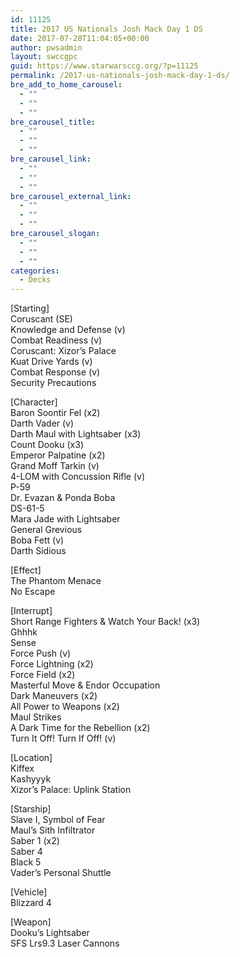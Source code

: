 ```yaml
---
id: 11125
title: 2017 US Nationals Josh Mack Day 1 DS
date: 2017-07-28T11:04:05+00:00
author: pwsadmin
layout: swccgpc
guid: https://www.starwarsccg.org/?p=11125
permalink: /2017-us-nationals-josh-mack-day-1-ds/
bre_add_to_home_carousel:
  - ""
  - ""
  - ""
bre_carousel_title:
  - ""
  - ""
  - ""
bre_carousel_link:
  - ""
  - ""
  - ""
bre_carousel_external_link:
  - ""
  - ""
  - ""
bre_carousel_slogan:
  - ""
  - ""
  - ""
categories:
  - Decks
---
```

[Starting]  
Coruscant (SE)  
Knowledge and Defense (v)  
Combat Readiness (v)  
Coruscant: Xizor&#8217;s Palace  
Kuat Drive Yards (v)  
Combat Response (v)  
Security Precautions

[Character]  
Baron Soontir Fel (x2)  
Darth Vader (v)  
Darth Maul with Lightsaber (x3)  
Count Dooku (x3)  
Emperor Palpatine (x2)  
Grand Moff Tarkin (v)  
4-LOM with Concussion Rifle (v)  
P-59  
Dr. Evazan & Ponda Boba  
DS-61-5  
Mara Jade with Lightsaber  
General Grevious  
Boba Fett (v)  
Darth Sidious

[Effect]  
The Phantom Menace  
No Escape

[Interrupt]  
Short Range Fighters & Watch Your Back! (x3)  
Ghhhk  
Sense  
Force Push (v)  
Force Lightning (x2)  
Force Field (x2)  
Masterful Move & Endor Occupation  
Dark Maneuvers (x2)  
All Power to Weapons (x2)  
Maul Strikes  
A Dark Time for the Rebellion (x2)  
Turn It Off! Turn If Off! (v)

[Location]  
Kiffex  
Kashyyyk  
Xizor&#8217;s Palace: Uplink Station

[Starship]  
Slave I, Symbol of Fear  
Maul&#8217;s Sith Infiltrator  
Saber 1 (x2)  
Saber 4  
Black 5  
Vader&#8217;s Personal Shuttle

[Vehicle]  
Blizzard 4

[Weapon]  
Dooku&#8217;s Lightsaber  
SFS Lrs9.3 Laser Cannons